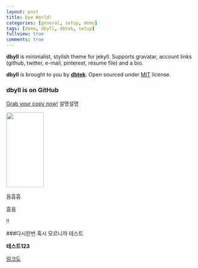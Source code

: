 ```yaml
---
layout: post
title: bye World!
categories: [general, setup, demo]
tags: [demo, dbyll, dbtek, setup]
fullview: true
comments: true
---
```


**dbyll** is minimalist, stylish theme for jekyll. Supports gravatar, account links (github, twitter, e-mail, pinterest, résume file) and a bio.  

**dbyll** is brought to you by **[dbtek](http://ismaildemirbilek.com)**. Open sourced under [MIT](http://opensource.org/licenses/MIT) license.

### dbyll is on GitHub

<a class="btn btn-default" href="https://github.com/dbtek/dbyll">Grab your copy now!</a>
설명설명 

<img src="{{ site.BASE_PATH }}/assets/ico/favicon.png" width="100" height="200">



음흠흠 


흠음

!!

###다시한번 혹시 모르니까 테스트

**테스트123**

[링크도](http://www.naver.com)

